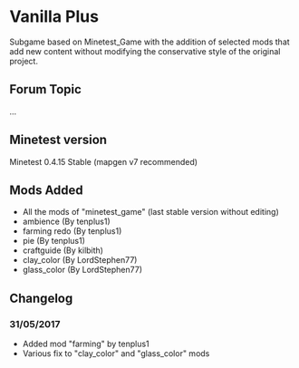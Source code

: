 # Vanilla Plus

Subgame based on Minetest_Game with the addition of selected mods that add new content without modifying the conservative style of the original project.

## Forum Topic
...

## Minetest version

Minetest 0.4.15 Stable (mapgen v7 recommended)

## Mods Added

- All the mods of "minetest_game" (last stable version without editing)
- ambience (By tenplus1)
- farming redo (By tenplus1)
- pie (By tenplus1)
- craftguide (By kilbith)
- clay_color (By LordStephen77)
- glass_color (By LordStephen77)

## Changelog

### 31/05/2017

 - Added mod "farming" by tenplus1
 - Various fix to "clay_color" and "glass_color" mods
